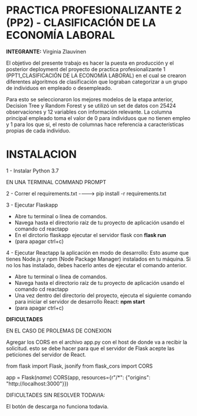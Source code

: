 # PRACTICA PROFESIONALIZANTE 2 (PP2) -  CLASIFICACIÓN DE LA ECONOMÍA LABORAL


**INTEGRANTE:** Virginia Zlauvinen


El objetivo del presente trabajo es hacer la puesta en producción y el posterior deployment del proyecto de practica profesionalizante 1 (PPT1_CLASIFICACIÓN DE LA ECONOMÍA LABORAL) en el cual se crearon diferentes algoritmos de clasificación que lograban categorizar a un grupo de individuos en empleado o desempleado. 

Para esto se seleccionaron los mejores modelos de la etapa anterior, Decision Tree y Random Forest y se utilizó un set de datos con 25424 observaciones y 12 variables con información relevante. La columna principal empleado toma el valor de 0 para individuos que no tienen empleo y 1 para los que si, el resto de columnas hace referencia a características propias de cada individuo.



# INSTALACION 

1 - Instalar Python 3.7 
 
EN UNA TERMINAL COMMAND PROMPT 

2 - Correr el requirements.txt ----> pip install -r requirements.txt
 

3 - Ejecutar Flaskapp 
- Abre tu terminal o línea de comandos.
- Navega hasta el directorio raíz de tu proyecto de aplicación usando el comando cd reactapp
- En el dirctorio flaskapp ejecutar el servidor flask con **flask run**
- (para apagar ctrl+c)


4 - Ejecutar Reactapp la aplicación en modo de desarrollo: Esto asume que tienes Node.js y npm (Node Package Manager) instalados en tu máquina. Si no los has instalado, debes hacerlo antes de ejecutar el comando anterior.

- Abre tu terminal o línea de comandos.
- Navega hasta el directorio raíz de tu proyecto de aplicación usando el comando cd reactapp
- Una vez dentro del directorio del proyecto, ejecuta el siguiente comando para iniciar el servidor de desarrollo React: **npm start**
- (para apagar ctrl+c)


**DIFICULTADES**

EN EL CASO DE PROLEMAS DE CONEXION

 Agregar los CORS en el archivo app.py con el host de donde va a recibir la solicitud.
 esto se debe hacer para que el servidor de Flask acepte las peticiones del servidor de React.

from flask import Flask, jsonify
from flask_cors import CORS

app = Flask(_name_)
CORS(app, resources={r"/*": {"origins": "http://localhost:3000"}})

DIFICULTADES SIN RESOLVER TODAVIA:

El botón de descarga no funciona todavia.





